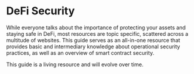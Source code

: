 # DeFi Security

While everyone talks about the importance of protecting your assets and staying safe in DeFi, most resources are topic specific, scattered across a multitude of websites. This guide serves as an all-in-one resource that provides basic and intermediary knowledge about operational security practices, as well as an overview of smart contract security. 

This guide is a living resource and will evolve over time. 
